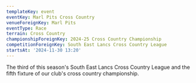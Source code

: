 ```yaml
---
templateKey: event
eventKey: Marl Pits Cross Country
venueForeignKey: Marl Pits
eventType: Race
terrain: Cross Country
championshipForeignKey: 2024-25 Cross Country Championship
competitionForeignKey: South East Lancs Cross Country League
startsAt: '2024-11-30 13:20'
---
```

The third of this season's South East Lancs Cross Country League and the fifth fixture of our club's cross country championship. 